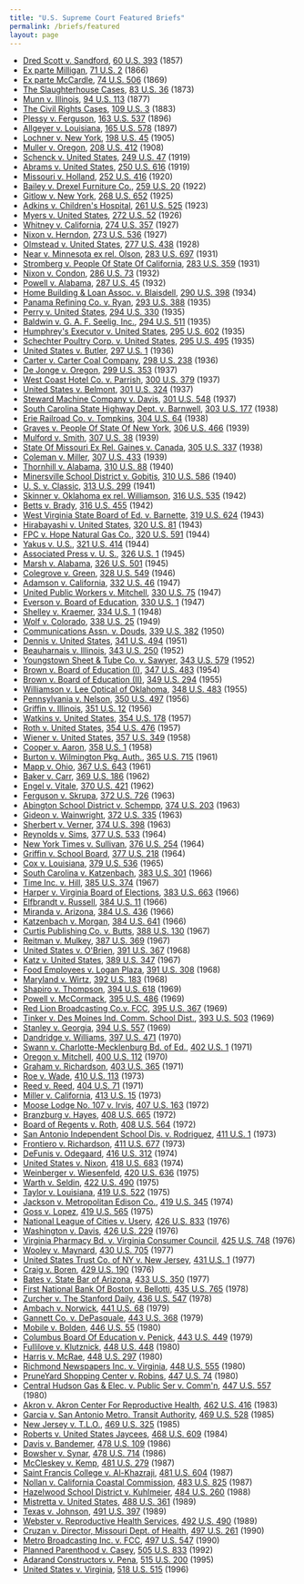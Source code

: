 ```yaml
---
title: "U.S. Supreme Court Featured Briefs"
permalink: /briefs/featured
layout: page
---
```


- [Dred Scott v. Sandford](/briefs/featured/dred-scott-v-sandford), [60 U.S. 393](/cases/all/1856-12#1856-061) (1857)
- [Ex parte Milligan](/briefs/featured/ex-parte-milligan), [71 U.S. 2](/cases/all/1865-12#1865-075) (1866)
- [Ex parte McCardle](/briefs/featured/ex-parte-mccardle), [74 U.S. 506](/cases/all/1868-12#1868-072) (1869)
- [The Slaughterhouse Cases](/briefs/featured/the-slaughterhouse-cases), [83 U.S. 36](/cases/all/1872-12#1872-150) (1873)
- [Munn v. Illinois](/briefs/featured/munn-v-illinois), [94 U.S. 113](/cases/all/1876-10#1876-120) (1877)
- [The Civil Rights Cases](/briefs/featured/the-civil-rights-cases), [109 U.S. 3](/cases/all/1883-10#1883-004) (1883)
- [Plessy v. Ferguson](/briefs/featured/plessy-v-ferguson), [163 U.S. 537](/cases/all/1895-10#1895-271) (1896)
- [Allgeyer v. Louisiana](/briefs/featured/allgeyer-v-louisiana), [165 U.S. 578](/cases/all/1896-10#1896-117) (1897)
- [Lochner v. New York](/briefs/featured/lochner-v-new-york), [198 U.S. 45](/cases/all/1904-10#1904-096) (1905)
- [Muller v. Oregon](/briefs/featured/muller-v-oregon), [208 U.S. 412](/cases/all/1907-10#1907-083) (1908)
- [Schenck v. United States](/briefs/featured/schenck-v-united-states), [249 U.S. 47](/cases/all/1918-10#1918-168) (1919)
- [Abrams v. United States](/briefs/featured/abrams-v-united-states), [250 U.S. 616](/cases/all/1919-10#1919-014) (1919)
- [Missouri v. Holland](/briefs/featured/missouri-v-holland), [252 U.S. 416](/cases/all/1919-10#1919-093) (1920)
- [Bailey v. Drexel Furniture Co.](/briefs/featured/bailey-v-drexel-furniture-co), [259 U.S. 20](/cases/all/1921-10#1921-137) (1922)
- [Gitlow v. New York](/briefs/featured/gitlow-v-new-york), [268 U.S. 652](/cases/all/1924-10#1924-169) (1925)
- [Adkins v. Children's Hospital](/briefs/featured/adkins-v-childrens-hospital), [261 U.S. 525](/cases/all/1922-10#1922-151) (1923)
- [Myers v. United States](/briefs/featured/myers-v-united-states), [272 U.S. 52](/cases/all/1926-10#1926-029) (1926)
- [Whitney v. California](/briefs/featured/whitney-v-california), [274 U.S. 357](/cases/all/1926-10#1926-050) (1927)
- [Nixon v. Herndon](/briefs/featured/nixon-v-herndon), [273 U.S. 536](/cases/all/1926-10#1926-165) (1927)
- [Olmstead v. United States](/briefs/featured/olmstead-v-united-states), [277 U.S. 438](/cases/all/1927-10#1927-123) (1928)
- [Near v. Minnesota ex rel. Olson](/briefs/featured/near-v-minnesota-ex-rel-olson), [283 U.S. 697](/cases/all/1930-10#1930-084) (1931)
- [Stromberg v. People Of State Of California](/briefs/featured/stromberg-v-people-of-state-of-california), [283 U.S. 359](/cases/all/1930-10#1930-059) (1931)
- [Nixon v. Condon](/briefs/featured/nixon-v-condon), [286 U.S. 73](/cases/all/1931-10#1931-060) (1932)
- [Powell v. Alabama](/briefs/featured/powell-v-alabama), [287 U.S. 45](/cases/all/1932-10#1932-026) (1932)
- [Home Building & Loan Assoc. v. Blaisdell](/briefs/featured/home-building--loan-assoc-v-blaisdell), [290 U.S. 398](/cases/all/1933-10#1933-141) (1934)
- [Panama Refining Co. v. Ryan](/briefs/featured/panama-refining-co-v-ryan), [293 U.S. 388](/cases/all/1934-10#1934-073) (1935)
- [Perry v. United States](/briefs/featured/perry-v-united-states), [294 U.S. 330](/cases/all/1934-10#1934-080) (1935)
- [Baldwin v. G. A. F. Seelig, Inc.](/briefs/featured/baldwin-v-g-a-f-seelig-inc), [294 U.S. 511](/cases/all/1934-10#1934-160) (1935)
- [Humphrey's Executor v. United States](/briefs/featured/humphreys-executor-v-united-states), [295 U.S. 602](/cases/all/1934-10#1934-053) (1935)
- [Schechter Poultry Corp. v. United States](/briefs/featured/schechter-poultry-corp-v-united-states), [295 U.S. 495](/cases/all/1934-10#1934-052) (1935)
- [United States v. Butler](/briefs/featured/united-states-v-butler), [297 U.S. 1](/cases/all/1935-10#1935-132) (1936)
- [Carter v. Carter Coal Company](/briefs/featured/carter-v-carter-coal-company), [298 U.S. 238](/cases/all/1935-10#1935-136) (1936)
- [De Jonge v. Oregon](/briefs/featured/de-jonge-v-oregon), [299 U.S. 353](/cases/all/1936-10#1936-060) (1937)
- [West Coast Hotel Co. v. Parrish](/briefs/featured/west-coast-hotel-co-v-parrish), [300 U.S. 379](/cases/all/1936-10#1936-050) (1937)
- [United States v. Belmont](/briefs/featured/united-states-v-belmont), [301 U.S. 324](/cases/all/1936-10#1936-118) (1937)
- [Steward Machine Company v. Davis](/briefs/featured/steward-machine-company-v-davis), [301 U.S. 548](/cases/all/1936-10#1936-102) (1937)
- [South Carolina State Highway Dept. v. Barnwell](/briefs/featured/south-carolina-state-highway-dept-v-barnwell), [303 U.S. 177](/cases/all/1937-10#1937-126) (1938)
- [Erie Railroad Co. v. Tompkins](/briefs/featured/erie-railroad-co-v-tompkins), [304 U.S. 64](/cases/all/1937-10#1937-170) (1938)
- [Graves v. People Of State Of New York](/briefs/featured/graves-v-people-of-state-of-new-york), [306 U.S. 466](/cases/all/1938-10#1938-136) (1939)
- [Mulford v. Smith](/briefs/featured/mulford-v-smith), [307 U.S. 38](/cases/all/1938-10#1938-050) (1939)
- [State Of Missouri Ex Rel. Gaines v. Canada](/briefs/featured/state-of-missouri-ex-rel-gaines-v-canada), [305 U.S. 337](/cases/all/1938-10#1938-018) (1938)
- [Coleman v. Miller](/briefs/featured/coleman-v-miller), [307 U.S. 433](/cases/all/1938-10#1938-044) (1939)
- [Thornhill v. Alabama](/briefs/featured/thornhill-v-alabama), [310 U.S. 88](/cases/all/1939-10#1939-082) (1940)
- [Minersville School District v. Gobitis](/briefs/featured/minersville-school-district-v-gobitis), [310 U.S. 586](/cases/all/1939-10#1939-078) (1940)
- [U. S. v. Classic](/briefs/featured/u-s-v-classic), [313 U.S. 299](/cases/all/1940-10#1940-144) (1941)
- [Skinner v. Oklahoma ex rel. Williamson](/briefs/featured/skinner-v-oklahoma-ex-rel-williamson), [316 U.S. 535](/cases/all/1941-10#1941-119) (1942)
- [Betts v. Brady](/briefs/featured/betts-v-brady), [316 U.S. 455](/cases/all/1941-10#1941-115) (1942)
- [West Virginia State Board of Ed. v. Barnette](/briefs/featured/west-virginia-state-board-of-ed-v-barnette), [319 U.S. 624](/cases/all/1942-10#1942-131) (1943)
- [Hirabayashi v. United States](/briefs/featured/hirabayashi-v-united-states), [320 U.S. 81](/cases/all/1942-10#1942-044) (1943)
- [FPC v. Hope Natural Gas Co.](/briefs/featured/fpc-v-hope-natural-gas-co), [320 U.S. 591](/cases/all/1943-10#1943-044) (1944)
- [Yakus v. U.S.](/briefs/featured/yakus-v-us), [321 U.S. 414](/cases/all/1943-10#1943-087) (1944)
- [Associated Press v. U. S.](/briefs/featured/associated-press-v-u-s), [326 U.S. 1](/cases/all/1944-10#1944-099) (1945)
- [Marsh v. Alabama](/briefs/featured/marsh-v-alabama), [326 U.S. 501](/cases/all/1945-10#1945-118) (1945)
- [Colegrove v. Green](/briefs/featured/colegrove-v-green), [328 U.S. 549](/cases/all/1945-10#1945-024) (1946)
- [Adamson v. California](/briefs/featured/adamson-v-california), [332 U.S. 46](/cases/all/1946-10#1946-126) (1947)
- [United Public Workers v. Mitchell](/briefs/featured/united-public-workers-v-mitchell), [330 U.S. 75](/cases/all/1946-10#1946-050) (1947)
- [Everson v. Board of Education](/briefs/featured/everson-v-board-of-education), [330 U.S. 1](/cases/all/1946-10#1946-049) (1947)
- [Shelley v. Kraemer](/briefs/featured/shelley-v-kraemer), [334 U.S. 1](/cases/all/1947-10#1947-072) (1948)
- [Wolf v. Colorado](/briefs/featured/wolf-v-colorado), [338 U.S. 25](/cases/all/1948-10#1948-114) (1949)
- [Communications Assn. v. Douds](/briefs/featured/communications-assn-v-douds), [339 U.S. 382](/cases/all/1949-10#1949-070) (1950)
- [Dennis v. United States](/briefs/featured/dennis-v-united-states), [341 U.S. 494](/cases/all/1950-10#1950-089) (1951)
- [Beauharnais v. Illinois](/briefs/featured/beauharnais-v-illinois), [343 U.S. 250](/cases/all/1951-10#1951-071) (1952)
- [Youngstown Sheet & Tube Co. v. Sawyer](/briefs/featured/youngstown-sheet--tube-co-v-sawyer), [343 U.S. 579](/cases/all/1951-10#1951-088) (1952)
- [Brown v. Board of Education (I)](/briefs/featured/brown-v-board-of-education-i), [347 U.S. 483](/cases/all/1953-10#1953-069) (1954)
- [Brown v. Board of Education (II)](/briefs/featured/brown-v-board-of-education-ii), [349 U.S. 294](/cases/all/1954-10#1954-085) (1955)
- [Williamson v. Lee Optical of Oklahoma](/briefs/featured/williamson-v-lee-optical-of-oklahoma), [348 U.S. 483](/cases/all/1954-10#1954-046) (1955)
- [Pennsylvania v. Nelson](/briefs/featured/pennsylvania-v-nelson), [350 U.S. 497](/cases/all/1955-10#1955-049) (1956)
- [Griffin v. Illinois](/briefs/featured/griffin-v-illinois), [351 U.S. 12](/cases/all/1955-10#1955-066) (1956)
- [Watkins v. United States](/briefs/featured/watkins-v-united-states), [354 U.S. 178](/cases/all/1956-10#1956-108) (1957)
- [Roth v. United States](/briefs/featured/roth-v-united-states), [354 U.S. 476](/cases/all/1956-10#1956-129) (1957)
- [Wiener v. United States](/briefs/featured/wiener-v-united-states), [357 U.S. 349](/cases/all/1957-10#1957-136) (1958)
- [Cooper v. Aaron](/briefs/featured/cooper-v-aaron), [358 U.S. 1](/cases/all/1958-08#1958-002) (1958)
- [Burton v. Wilmington Pkg. Auth.](/briefs/featured/burton-v-wilmington-pkg-auth), [365 U.S. 715](/cases/all/1960-10#1960-072) (1961)
- [Mapp v. Ohio](/briefs/featured/mapp-v-ohio), [367 U.S. 643](/cases/all/1960-10#1960-133) (1961)
- [Baker v. Carr](/briefs/featured/baker-v-carr), [369 U.S. 186](/cases/all/1961-10#1961-051) (1962)
- [Engel v. Vitale](/briefs/featured/engel-v-vitale), [370 U.S. 421](/cases/all/1961-10#1961-105) (1962)
- [Ferguson v. Skrupa](/briefs/featured/ferguson-v-skrupa), [372 U.S. 726](/cases/all/1962-10#1962-080) (1963)
- [Abington School District v. Schempp](/briefs/featured/abington-school-district-v-schempp), [374 U.S. 203](/cases/all/1962-10#1962-148) (1963)
- [Gideon v. Wainwright](/briefs/featured/gideon-v-wainwright), [372 U.S. 335](/cases/all/1962-10#1962-058) (1963)
- [Sherbert v. Verner](/briefs/featured/sherbert-v-verner), [374 U.S. 398](/cases/all/1962-10#1962-150) (1963)
- [Reynolds v. Sims](/briefs/featured/reynolds-v-sims), [377 U.S. 533](/cases/all/1963-10#1963-140) (1964)
- [New York Times v. Sullivan](/briefs/featured/new-york-times-v-sullivan), [376 U.S. 254](/cases/all/1963-10#1963-067) (1964)
- [Griffin v. School Board](/briefs/featured/griffin-v-school-board), [377 U.S. 218](/cases/all/1963-10#1963-117) (1964)
- [Cox v. Louisiana](/briefs/featured/cox-v-louisiana), [379 U.S. 536](/cases/all/1964-10#1964-034) (1965)
- [South Carolina v. Katzenbach](/briefs/featured/south-carolina-v-katzenbach), [383 U.S. 301](/cases/all/1965-10#1965-064) (1966)
- [Time Inc. v. Hill](/briefs/featured/time-inc-v-hill), [385 U.S. 374](/cases/all/1966-10#1966-031) (1967)
- [Harper v. Virginia Board of Elections](/briefs/featured/harper-v-virginia-board-of-elections), [383 U.S. 663](/cases/all/1965-10#1965-079) (1966)
- [Elfbrandt v. Russell](/briefs/featured/elfbrandt-v-russell), [384 U.S. 11](/cases/all/1965-10#1965-088) (1966)
- [Miranda v. Arizona](/briefs/featured/miranda-v-arizona), [384 U.S. 436](/cases/all/1965-10#1965-122) (1966)
- [Katzenbach v. Morgan](/briefs/featured/katzenbach-v-morgan), [384 U.S. 641](/cases/all/1965-10#1965-126) (1966)
- [Curtis Publishing Co. v. Butts](/briefs/featured/curtis-publishing-co-v-butts), [388 U.S. 130](/cases/all/1966-10#1966-123) (1967)
- [Reitman v. Mulkey](/briefs/featured/reitman-v-mulkey), [387 U.S. 369](/cases/all/1966-10#1966-111) (1967)
- [United States v. O'Brien](/briefs/featured/united-states-v-obrien), [391 U.S. 367](/cases/all/1967-10#1967-135) (1968)
- [Katz v. United States](/briefs/featured/katz-v-united-states), [389 U.S. 347](/cases/all/1967-10#1967-043) (1967)
- [Food Employees v. Logan Plaza](/briefs/featured/food-employees-v-logan-plaza), [391 U.S. 308](/cases/all/1967-10#1967-129) (1968)
- [Maryland v. Wirtz](/briefs/featured/maryland-v-wirtz), [392 U.S. 183](/cases/all/1967-10#1967-162) (1968)
- [Shapiro v. Thompson](/briefs/featured/shapiro-v-thompson), [394 U.S. 618](/cases/all/1968-10#1968-081) (1969)
- [Powell v. McCormack](/briefs/featured/powell-v-mccormack), [395 U.S. 486](/cases/all/1968-10#1968-127) (1969)
- [Red Lion Broadcasting Co.v. FCC](/briefs/featured/red-lion-broadcasting-cov-fcc), [395 U.S. 367](/cases/all/1968-10#1968-121) (1969)
- [Tinker v. Des Moines Ind. Comm. School Dist.](/briefs/featured/tinker-v-des-moines-ind-comm-school-dist), [393 U.S. 503](/cases/all/1968-10#1968-043) (1969)
- [Stanley v. Georgia](/briefs/featured/stanley-v-georgia), [394 U.S. 557](/cases/all/1968-10#1968-078) (1969)
- [Dandridge v. Williams](/briefs/featured/dandridge-v-williams), [397 U.S. 471](/cases/all/1969-10#1969-073) (1970)
- [Swann v. Charlotte-Mecklenburg Bd. of Ed.](/briefs/featured/swann-v-charlotte-mecklenburg-bd-of-ed), [402 U.S. 1](/cases/all/1970-10#1970-082) (1971)
- [Oregon v. Mitchell](/briefs/featured/oregon-v-mitchell), [400 U.S. 112](/cases/all/1970-10#1970-014) (1970)
- [Graham v. Richardson](/briefs/featured/graham-v-richardson), [403 U.S. 365](/cases/all/1970-10#1970-134) (1971)
- [Roe v. Wade](/briefs/featured/roe-v-wade), [410 U.S. 113](/cases/all/1972-10#1972-048) (1973)
- [Reed v. Reed](/briefs/featured/reed-v-reed), [404 U.S. 71](/cases/all/1971-10#1971-014) (1971)
- [Miller v. California](/briefs/featured/miller-v-california), [413 U.S. 15](/cases/all/1972-10#1972-158) (1973)
- [Moose Lodge No. 107 v. Irvis](/briefs/featured/moose-lodge-no-107-v-irvis), [407 U.S. 163](/cases/all/1971-10#1971-139) (1972)
- [Branzburg v. Hayes](/briefs/featured/branzburg-v-hayes), [408 U.S. 665](/cases/all/1971-10#1971-176) (1972)
- [Board of Regents v. Roth](/briefs/featured/board-of-regents-v-roth), [408 U.S. 564](/cases/all/1971-10#1971-173) (1972)
- [San Antonio Independent School Dis. v. Rodriguez](/briefs/featured/san-antonio-independent-school-dis-v-rodriguez), [411 U.S. 1](/cases/all/1972-10#1972-083) (1973)
- [Frontiero v. Richardson](/briefs/featured/frontiero-v-richardson), [411 U.S. 677](/cases/all/1972-10#1972-113) (1973)
- [DeFunis v. Odegaard](/briefs/featured/defunis-v-odegaard), [416 U.S. 312](/cases/all/1973-10#1973-092) (1974)
- [United States v. Nixon](/briefs/featured/united-states-v-nixon), [418 U.S. 683](/cases/all/1973-10#1973-172) (1974)
- [Weinberger v. Wiesenfeld](/briefs/featured/weinberger-v-wiesenfeld), [420 U.S. 636](/cases/all/1974-10#1974-070) (1975)
- [Warth v. Seldin](/briefs/featured/warth-v-seldin), [422 U.S. 490](/cases/all/1974-10#1974-140) (1975)
- [Taylor v. Louisiana](/briefs/featured/taylor-v-louisiana), [419 U.S. 522](/cases/all/1974-10#1974-025) (1975)
- [Jackson v. Metropolitan Edison Co.](/briefs/featured/jackson-v-metropolitan-edison-co), [419 U.S. 345](/cases/all/1974-10#1974-016) (1974)
- [Goss v. Lopez](/briefs/featured/goss-v-lopez), [419 U.S. 565](/cases/all/1974-10#1974-028) (1975)
- [National League of Cities v. Usery](/briefs/featured/national-league-of-cities-v-usery), [426 U.S. 833](/cases/all/1975-10#1975-143) (1976)
- [Washington v. Davis](/briefs/featured/washington-v-davis), [426 U.S. 229](/cases/all/1975-10#1975-113) (1976)
- [Virginia Pharmacy Bd. v. Virginia Consumer Council](/briefs/featured/virginia-pharmacy-bd-v-virginia-consumer-council), [425 U.S. 748](/cases/all/1975-10#1975-098) (1976)
- [Wooley v. Maynard](/briefs/featured/wooley-v-maynard), [430 U.S. 705](/cases/all/1976-10#1976-088) (1977)
- [United States Trust Co. of NY v. New Jersey](/briefs/featured/united-states-trust-co-of-ny-v-new-jersey), [431 U.S. 1](/cases/all/1976-10#1976-094) (1977)
- [Craig v. Boren](/briefs/featured/craig-v-boren), [429 U.S. 190](/cases/all/1976-10#1976-025) (1976)
- [Bates v. State Bar of Arizona](/briefs/featured/bates-v-state-bar-of-arizona), [433 U.S. 350](/cases/all/1976-10#1976-174) (1977)
- [First National Bank Of Boston v. Bellotti](/briefs/featured/first-national-bank-of-boston-v-bellotti), [435 U.S. 765](/cases/all/1977-10#1977-073) (1978)
- [Zurcher v. The Stanford Daily](/briefs/featured/zurcher-v-the-stanford-daily), [436 U.S. 547](/cases/all/1977-10#1977-098) (1978)
- [Ambach v. Norwick](/briefs/featured/ambach-v-norwick), [441 U.S. 68](/cases/all/1978-10#1978-072) (1979)
- [Gannett Co. v. DePasquale](/briefs/featured/gannett-co-v-depasquale), [443 U.S. 368](/cases/all/1978-10#1978-152) (1979)
- [Mobile v. Bolden](/briefs/featured/mobile-v-bolden), [446 U.S. 55](/cases/all/1979-10#1979-073) (1980)
- [Columbus Board Of Education v. Penick](/briefs/featured/columbus-board-of-education-v-penick), [443 U.S. 449](/cases/all/1978-10#1978-153) (1979)
- [Fullilove v. Klutznick](/briefs/featured/fullilove-v-klutznick), [448 U.S. 448](/cases/all/1979-10#1979-153) (1980)
- [Harris v. McRae](/briefs/featured/harris-v-mcrae), [448 U.S. 297](/cases/all/1979-10#1979-148) (1980)
- [Richmond Newspapers Inc. v. Virginia](/briefs/featured/richmond-newspapers-inc-v-virginia), [448 U.S. 555](/cases/all/1979-10#1979-154) (1980)
- [PruneYard Shopping Center v. Robins](/briefs/featured/pruneyard-shopping-center-v-robins), [447 U.S. 74](/cases/all/1979-10#1979-107) (1980)
- [Central Hudson Gas & Elec. v. Public Ser v. Comm'n](/briefs/featured/central-hudson-gas--elec-v-public-ser-v-commn), [447 U.S. 557](/cases/all/1979-10#1979-127) (1980)
- [Akron v. Akron Center For Reproductive Health](/briefs/featured/akron-v-akron-center-for-reproductive-health), [462 U.S. 416](/cases/all/1982-10#1982-112) (1983)
- [Garcia v. San Antonio Metro. Transit Authority](/briefs/featured/garcia-v-san-antonio-metro-transit-authority), [469 U.S. 528](/cases/all/1984-10#1984-029) (1985)
- [New Jersey v. T.L.O.](/briefs/featured/new-jersey-v-tlo), [469 U.S. 325](/cases/all/1984-10#1984-022) (1985)
- [Roberts v. United States Jaycees](/briefs/featured/roberts-v-united-states-jaycees), [468 U.S. 609](/cases/all/1983-10#1983-162) (1984)
- [Davis v. Bandemer](/briefs/featured/davis-v-bandemer), [478 U.S. 109](/cases/all/1985-10#1985-143) (1986)
- [Bowsher v. Synar](/briefs/featured/bowsher-v-synar), [478 U.S. 714](/cases/all/1985-10#1985-162) (1986)
- [McCleskey v. Kemp](/briefs/featured/mccleskey-v-kemp), [481 U.S. 279](/cases/all/1986-10#1986-080) (1987)
- [Saint Francis College v. Al-Khazraji](/briefs/featured/saint-francis-college-v-al-khazraji), [481 U.S. 604](/cases/all/1986-10#1986-093) (1987)
- [Nollan v. California Coastal Commission](/briefs/featured/nollan-v-california-coastal-commission), [483 U.S. 825](/cases/all/1986-10#1986-163) (1987)
- [Hazelwood School District v. Kuhlmeier](/briefs/featured/hazelwood-school-district-v-kuhlmeier), [484 U.S. 260](/cases/all/1987-10#1987-019) (1988)
- [Mistretta v. United States](/briefs/featured/mistretta-v-united-states), [488 U.S. 361](/cases/all/1988-10#1988-023) (1989)
- [Texas v. Johnson](/briefs/featured/texas-v-johnson), [491 U.S. 397](/cases/all/1988-10#1988-124) (1989)
- [Webster v. Reproductive Health Services](/briefs/featured/webster-v-reproductive-health-services), [492 U.S. 490](/cases/all/1988-10#1988-150) (1989)
- [Cruzan v. Director, Missouri Dept. of Health](/briefs/featured/cruzan-v-director-missouri-dept-of-health), [497 U.S. 261](/cases/all/1989-10#1989-126) (1990)
- [Metro Broadcasting Inc. v. FCC](/briefs/featured/metro-broadcasting-inc-v-fcc), [497 U.S. 547](/cases/all/1989-10#1989-136) (1990)
- [Planned Parenthood v. Casey](/briefs/featured/planned-parenthood-v-casey), [505 U.S. 833](/cases/all/1991-10#1991-117) (1992)
- [Adarand Constructors v. Pena](/briefs/featured/adarand-constructors-v-pena), [515 U.S. 200](/cases/all/1994-10#1994-069) (1995)
- [United States v. Virginia](/briefs/featured/united-states-v-virginia), [518 U.S. 515](/cases/all/1995-10#1995-085) (1996)
